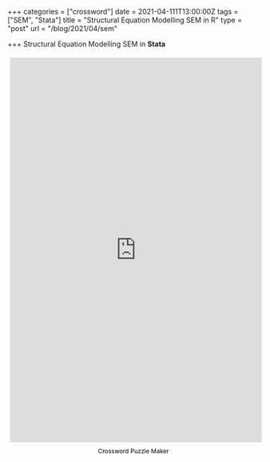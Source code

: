 +++
categories = ["crossword"]
date = 2021-04-111T13:00:00Z
tags = ["SEM", "Stata"]
title = "Structural Equation Modelling SEM in R"
type = "post"
url = "/blog/2021/04/sem"

+++
Structural Equation Modelling SEM in **Stata** 

<div style="margin:auto; display:flex; flex-direction:column; height:800px; max-width:800px"> <iframe border="0" src="https://crosswordlabs.com/embed/ggplot-geoms" style="flex:1; width:100%; padding:5px 0px 0 5px; border:0px solid black; "></iframe> <a target="_blank" style="align-self:center; font-size:12px; color:black; padding-top:10px; text-decoration:none;text-align:center" href="https://crosswordlabs.com">Crossword Puzzle Maker</a> </div>